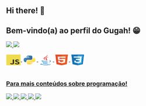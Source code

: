 ## Hi there! 👋

<!--
  **GugahDevHub/GugahDevHub** is a ✨ _special_ ✨ repository because its `README.md` (this file) appears on your GitHub profile.
  
  Here are some ideas to get you started:
  
  - 🔭 I’m currently working on ...
  - 🌱 I’m currently learning ...
  - 👯 I’m looking to collaborate on ...
  - 🤔 I’m looking for help with ...
  - 💬 Ask me about ...
  - 📫 How to reach me: ...
  - 😄 Pronouns: ...
  - ⚡ Fun fact: ...
-->

## Bem-vindo(a) ao perfil do Gugah! 😁

<div>
  <a href="https://github.com/GugahDevHub/">
  <img height="180em" src="https://github-readme-stats.vercel.app/api?username=GugahDevHub&show_icons=true&theme=radical&include_all_commits=true&count_private=true">
  <img height="180em" src="https://github-readme-stats.vercel.app/api/top-langs/?username=GugahDevHub&layout=compact&langs_count=6&theme=radical">
</div>
    
<div style="display: inline_block"><br>
  <!-- original or plain -->
  <img align="center" alt="Js" height="30" width="40" src="https://raw.githubusercontent.com/devicons/devicon/master/icons/javascript/javascript-original.svg">
  <img align="center" alt="Js" height="30" width="40" src="https://raw.githubusercontent.com/devicons/devicon/master/icons/python/python-original.svg">
  <img align="center" alt="Js" height="30" width="40" src="https://raw.githubusercontent.com/devicons/devicon/master/icons/java/java-original.svg">
  <img align="center" alt="HTML" height="30" width="40" src="https://raw.githubusercontent.com/devicons/devicon/master/icons/html5/html5-original.svg">
  <img align="center" alt="CSS" height="30" width="40" src="https://raw.githubusercontent.com/devicons/devicon/master/icons/css3/css3-original.svg">
</div>
 
<br>

<!-- ### Para conteúdo sobre programação me segue nas redes abaixo! -->
### Para mais conteúdos sobre programação!
 
<div>
  <a href="https://www.youtube.com/c/CursoemV%C3%ADdeo" target="_blank" id="youtube">
      <img src="https://img.shields.io/badge/YouTube-FF0000?style=for-the-badge&logo=youtube&logoColor=white">
  </a>
 
  <a href="https://www.instagram.com/gugahdevhub/" target="_blank" id="instagram">
      <img src="https://img.shields.io/badge/-Instagram-%23E4405F?style=for-the-badge&logo=instagram&logoColor=white" target="_blank">
  </a>
  
  <a href="https://discord.com/users/1354496986975572171" target="_blank" id="discord">
      <img src="https://img.shields.io/badge/Discord-7289DA?style=for-the-badge&logo=discord&logoColor=white" target="_blank">
  </a>
  
  <a href="mailto:GugahDevHub@gmail.com" id="e-mail">
      <img src="https://img.shields.io/badge/-Gmail-%23333?style=for-the-badge&logo=gmail&logoColor=white" target="_blank">
  </a>
  
  <a href="https://www.linkedin.com/in/gugahdevhub/" target="_blank" id="linkedin">
      <img src="https://img.shields.io/badge/-LinkedIn-%230077B5?style=for-the-badge&logo=linkedin&logoColor=white" target="_blank">
  </a>
</div>

